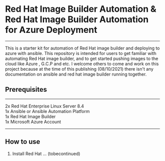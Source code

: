 # Red Hat Image Builder Automation & Red Hat Image Builder Automation for Azure Deployment
----------------------------
This is a starter kit for automation of Red Hat image builder and deploying to azure with ansible. This repository is intended for users to get familiar with automating Red Hat image builder, and to get started pushing images to the cloud like Azure , G.C.P and etc. I welcome others to come and work on this project because at the time of this publishing (08/10/2021) there isn't any documentation on ansible and red hat image builder running together. 

Prerequisites
------------------

--------------------------------
2x Red Hat Enterprise Linux Server 8.4  \
1x Ansible or Ansible Automation Platform \
1x Red Hat Image Builder \
1x Microsoft Azure Account

------------------------------
How to use 
--------------
1. Install Red Hat ... (tobecontinued) 
